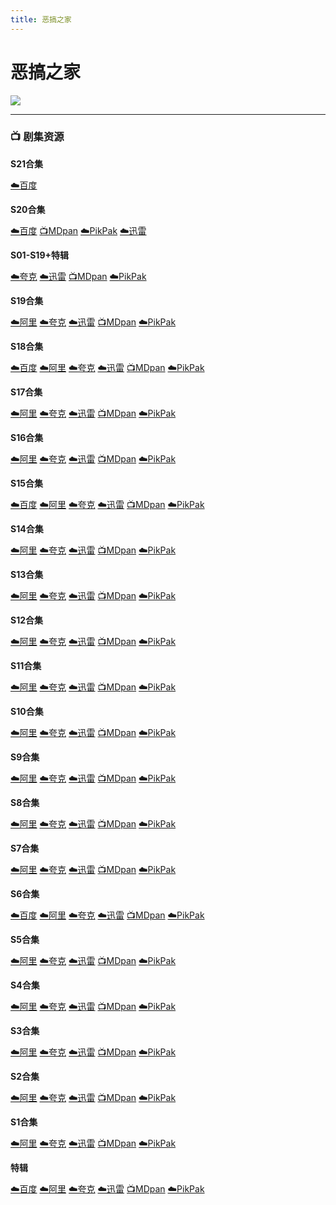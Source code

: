 ```yaml
---
title: 恶搞之家
---
```


# 恶搞之家

![](/assets/image/恶搞之家.jpg)

---
### **📺 剧集资源**

**S21合集** <Badge type="tip" text="通天塔字幕组" />

[☁️百度](https://pan.baidu.com/s/1SH43pBZpxbDikRLtTdELqA?pwd=2eyu)

**S20合集** <Badge type="tip" text="通天塔字幕组" />

[☁️百度](https://pan.baidu.com/s/1fNvQxrejBbD7EY6QZmqX9w?pwd=9rqc)  [📺MDpan](https://pan.mdsub.top/zh-CN/%E6%81%B6%E6%90%9E%E4%B9%8B%E5%AE%B6/Season%2020/)  [☁️PikPak](https://mypikpak.com/s/VNnqBOGpYtXd56l-Y5bovOqco1) [☁️迅雷](https://pan.xunlei.com/s/VNnqBDlxhmYbN_LPwkDP_v2tA1?pwd=gz2x)

**S01-S19+特辑** <Badge type="warning" text="漫迪MDsub" />

[☁️夸克](https://pan.quark.cn/s/421b8bbf27ff)  [☁️迅雷](https://pan.xunlei.com/s/VNnhFESmEAAr54C6qUJuZIAzA1?pwd=z247#)  [📺MDpan](https://pan.mdsub.top/zh-CN/%E6%81%B6%E6%90%9E%E4%B9%8B%E5%AE%B6/)  [☁️PikPak](https://mypikpak.com/s/VNmWR3dWPp2tU0AMeCpmubk1o1)

**S19合集** <Badge type="warning" text="漫迪MDsub" />

[☁️阿里](https://www.aliyundrive.com/s/r5PxnWXvTV7)  [☁️夸克](https://pan.quark.cn/s/421b8bbf27ff)  [☁️迅雷](https://pan.xunlei.com/s/VNnhF8e130F1o25d22UvIwXuA1?pwd=7azv#)  [📺MDpan](https://pan.mdsub.top/zh-CN/%E6%81%B6%E6%90%9E%E4%B9%8B%E5%AE%B6/)  [☁️PikPak](https://mypikpak.com/s/VNmWR3dWPp2tU0AMeCpmubk1o1)

**S18合集**  <Badge type="tip" text="章泽楠" />

[☁️百度](https://pan.baidu.com/s/1JyRQXvdaKnF49iaoWWYGYA?pwd=8cbf)  [☁️阿里](https://www.aliyundrive.com/s/gBLdxp5cvBw)  [☁️夸克](https://pan.quark.cn/s/421b8bbf27ff)  [☁️迅雷](https://pan.xunlei.com/s/VNnhFKfBCiFZHrMGnsFgCibAA1?pwd=yhqu#)  [📺MDpan](https://pan.mdsub.top/zh-CN/%E6%81%B6%E6%90%9E%E4%B9%8B%E5%AE%B6/)  [☁️PikPak](https://mypikpak.com/s/VNmWR3dWPp2tU0AMeCpmubk1o1)

**S17合集**  <Badge type="tip" text="章泽楠" /> <Badge type="tip" text="MaxPayen999" />

[☁️阿里](https://www.aliyundrive.com/s/SuFLNBZ5qK6)  [☁️夸克](https://pan.quark.cn/s/421b8bbf27ff)  [☁️迅雷](https://pan.xunlei.com/s/VNnhFOGRtf_M1XzF6gLTiqjVA1?pwd=mrwc#)  [📺MDpan](https://pan.mdsub.top/zh-CN/%E6%81%B6%E6%90%9E%E4%B9%8B%E5%AE%B6/)  [☁️PikPak](https://mypikpak.com/s/VNmWR3dWPp2tU0AMeCpmubk1o1)

**S16合集**  <Badge type="tip" text="子夜多巴胺" /> <Badge type="tip" text="MaxPayen999" /> <Badge type="tip" text="叮当波" /> <Badge type="tip" text="Roadhouse字幕组" />

[☁️阿里](https://www.aliyundrive.com/s/U2yySd6JXMw)  [☁️夸克](https://pan.quark.cn/s/421b8bbf27ff)  [☁️迅雷](https://pan.xunlei.com/s/VNnhFR_iVjMdZ09L4ok6rYtAA1?pwd=i7wv#)  [📺MDpan](https://pan.mdsub.top/zh-CN/%E6%81%B6%E6%90%9E%E4%B9%8B%E5%AE%B6/)  [☁️PikPak](https://mypikpak.com/s/VNmWR3dWPp2tU0AMeCpmubk1o1)

**S15合集**  <Badge type="tip" text="FamilyGuy贴吧字幕组" /> <Badge type="tip" text="MaxPayen999" />

[☁️百度](https://pan.baidu.com/s/1SOjk54i5GE5UscpbZdyh1A?pwd=dska)  [☁️阿里](https://www.aliyundrive.com/s/S6gahDPaccb)  [☁️夸克](https://pan.quark.cn/s/421b8bbf27ff)  [☁️迅雷](https://pan.xunlei.com/s/VNnhFV-d95sz6Xth82u_DznXA1?pwd=33jr#)  [📺MDpan](https://pan.mdsub.top/zh-CN/%E6%81%B6%E6%90%9E%E4%B9%8B%E5%AE%B6/)  [☁️PikPak](https://mypikpak.com/s/VNmWR3dWPp2tU0AMeCpmubk1o1)

**S14合集**  <Badge type="tip" text="FamilyGuy贴吧字幕组" />

[☁️阿里](https://www.aliyundrive.com/s/4QoAyQJ6VLF)  [☁️夸克](https://pan.quark.cn/s/421b8bbf27ff)  [☁️迅雷](https://pan.xunlei.com/s/VNnhFZ9ghvzwOUhb-xzwm2hzA1?pwd=vvh7#)  [📺MDpan](https://pan.mdsub.top/zh-CN/%E6%81%B6%E6%90%9E%E4%B9%8B%E5%AE%B6/)  [☁️PikPak](https://mypikpak.com/s/VNmWR3dWPp2tU0AMeCpmubk1o1)

**S13合集**  <Badge type="tip" text="FamilyGuy贴吧字幕组" />

[☁️阿里](https://www.aliyundrive.com/s/tS1yk7GZzbw)  [☁️夸克](https://pan.quark.cn/s/421b8bbf27ff)  [☁️迅雷](https://pan.xunlei.com/s/VNnhFbWcuZa9f1p7PuoM4xbOA1?pwd=qzkw#)  [📺MDpan](https://pan.mdsub.top/zh-CN/%E6%81%B6%E6%90%9E%E4%B9%8B%E5%AE%B6/)  [☁️PikPak](https://mypikpak.com/s/VNmWR3dWPp2tU0AMeCpmubk1o1)

**S12合集**  <Badge type="tip" text="FamilyGuy贴吧字幕组" />

[☁️阿里](https://www.aliyundrive.com/s/XmnQtppe94K)  [☁️夸克](https://pan.quark.cn/s/421b8bbf27ff)  [☁️迅雷](https://pan.xunlei.com/s/VNnhFgW7qQED-xeXOieLlaPJA1?pwd=in97#)  [📺MDpan](https://pan.mdsub.top/zh-CN/%E6%81%B6%E6%90%9E%E4%B9%8B%E5%AE%B6/)  [☁️PikPak](https://mypikpak.com/s/VNmWR3dWPp2tU0AMeCpmubk1o1)

**S11合集**  <Badge type="tip" text="FamilyGuy贴吧字幕组" />

[☁️阿里](https://www.aliyundrive.com/s/dDa13mG5JfK)  [☁️夸克](https://pan.quark.cn/s/421b8bbf27ff)  [☁️迅雷](https://pan.xunlei.com/s/VNnhFlKtODf49V87gagUAapFA1?pwd=wk3w#)  [📺MDpan](https://pan.mdsub.top/zh-CN/%E6%81%B6%E6%90%9E%E4%B9%8B%E5%AE%B6/)  [☁️PikPak](https://mypikpak.com/s/VNmWR3dWPp2tU0AMeCpmubk1o1)

**S10合集**  <Badge type="tip" text="FamilyGuy贴吧字幕组" />

[☁️阿里](https://www.aliyundrive.com/s/dAN8mfunq9x)  [☁️夸克](https://pan.quark.cn/s/421b8bbf27ff)  [☁️迅雷](https://pan.xunlei.com/s/VNnhFpNy_lZK1r2qLZH1-VZ1A1?pwd=xpqv#)  [📺MDpan](https://pan.mdsub.top/zh-CN/%E6%81%B6%E6%90%9E%E4%B9%8B%E5%AE%B6/)  [☁️PikPak](https://mypikpak.com/s/VNmWR3dWPp2tU0AMeCpmubk1o1)

**S9合集**  <Badge type="tip" text="FamilyGuy贴吧字幕组" />

[☁️阿里](https://www.aliyundrive.com/s/ekzF7TQP2HW)  [☁️夸克](https://pan.quark.cn/s/421b8bbf27ff)  [☁️迅雷](https://pan.xunlei.com/s/VNnhFtkAaboRDFSjtjXAasbnA1?pwd=bvy5#)  [📺MDpan](https://pan.mdsub.top/zh-CN/%E6%81%B6%E6%90%9E%E4%B9%8B%E5%AE%B6/)  [☁️PikPak](https://mypikpak.com/s/VNmWR3dWPp2tU0AMeCpmubk1o1)

**S8合集**  <Badge type="tip" text="南方公园贴吧字幕组" /> <Badge type="tip" text="FamilyGuy贴吧字幕组" /> <Badge type="tip" text="MaxPayen999" />

[☁️阿里](https://www.aliyundrive.com/s/XfbZKdBDGyG)  [☁️夸克](https://pan.quark.cn/s/421b8bbf27ff)  [☁️迅雷](https://pan.xunlei.com/s/VNnhFx9OqUd9zSr5Bh9vKdRrA1?pwd=mzan#)  [📺MDpan](https://pan.mdsub.top/zh-CN/%E6%81%B6%E6%90%9E%E4%B9%8B%E5%AE%B6/)  [☁️PikPak](https://mypikpak.com/s/VNmWR3dWPp2tU0AMeCpmubk1o1)

**S7合集**  <Badge type="tip" text="南方公园贴吧字幕组" /> <Badge type="tip" text="FamilyGuy贴吧字幕组" /> <Badge type="tip" text="MaxPayen999" />

[☁️阿里](https://www.aliyundrive.com/s/ZU4n5Tg4pZc)  [☁️夸克](https://pan.quark.cn/s/421b8bbf27ff)  [☁️迅雷](https://pan.xunlei.com/s/VNnhG-YcVIOJAHKixEcQpZshA1?pwd=5kcx#)  [📺MDpan](https://pan.mdsub.top/zh-CN/%E6%81%B6%E6%90%9E%E4%B9%8B%E5%AE%B6/)  [☁️PikPak](https://mypikpak.com/s/VNmWR3dWPp2tU0AMeCpmubk1o1)

**S6合集**  <Badge type="tip" text="南方公园贴吧字幕组" />

[☁️百度](https://pan.baidu.com/s/1sGrRi2rvuNv35EIdOMG4bw?pwd=7cpa) [☁️阿里](https://www.aliyundrive.com/s/8xHwX594aQi) [☁️夸克](https://pan.quark.cn/s/421b8bbf27ff) [☁️迅雷](https://pan.xunlei.com/s/VNnhG2iIRGbc2ARQHQ4_zF_PA1?pwd=muvi#) [📺MDpan](https://pan.mdsub.top/zh-CN/%E6%81%B6%E6%90%9E%E4%B9%8B%E5%AE%B6/) [☁️PikPak](https://mypikpak.com/s/VNmWR3dWPp2tU0AMeCpmubk1o1)

**S5合集**  <Badge type="tip" text="南方公园贴吧字幕组" />

[☁️阿里](https://www.aliyundrive.com/s/inqprUz8ySr) [☁️夸克](https://pan.quark.cn/s/421b8bbf27ff) [☁️迅雷](https://pan.xunlei.com/s/VNnhG6LE033Ge88FC4P3KqTNA1?pwd=9bsw#) [📺MDpan](https://pan.mdsub.top/zh-CN/%E6%81%B6%E6%90%9E%E4%B9%8B%E5%AE%B6/) [☁️PikPak](https://mypikpak.com/s/VNmWR3dWPp2tU0AMeCpmubk1o1)

**S4合集**  <Badge type="tip" text="FamilyGuy贴吧字幕组" />

[☁️阿里](https://www.aliyundrive.com/s/TcATHzkJUfk) [☁️夸克](https://pan.quark.cn/s/421b8bbf27ff) [☁️迅雷](https://pan.xunlei.com/s/VNnhGA5cpzp1Bs9wSfywwuJ-A1?pwd=2mje#) [📺MDpan](https://pan.mdsub.top/zh-CN/%E6%81%B6%E6%90%9E%E4%B9%8B%E5%AE%B6/) [☁️PikPak](https://mypikpak.com/s/VNmWR3dWPp2tU0AMeCpmubk1o1)

**S3合集**  <Badge type="tip" text="FamilyGuy贴吧字幕组" />

[☁️阿里](https://www.aliyundrive.com/s/xhqZXtaGFug) [☁️夸克](https://pan.quark.cn/s/421b8bbf27ff) [☁️迅雷](https://pan.xunlei.com/s/VNnhGDO6uY2Z7ce1NeZgkwQ0A1?pwd=79u2#) [📺MDpan](https://pan.mdsub.top/zh-CN/%E6%81%B6%E6%90%9E%E4%B9%8B%E5%AE%B6/) [☁️PikPak](https://mypikpak.com/s/VNmWR3dWPp2tU0AMeCpmubk1o1)

**S2合集**  <Badge type="tip" text="FamilyGuy贴吧字幕组" />

[☁️阿里](https://www.aliyundrive.com/s/zsLiyoEqbZU) [☁️夸克](https://pan.quark.cn/s/421b8bbf27ff) [☁️迅雷](https://pan.xunlei.com/s/VNnhGGlf_lZK1r2qLZH1-_8gA1?pwd=975m#) [📺MDpan](https://pan.mdsub.top/zh-CN/%E6%81%B6%E6%90%9E%E4%B9%8B%E5%AE%B6/) [☁️PikPak](https://mypikpak.com/s/VNmWR3dWPp2tU0AMeCpmubk1o1)

**S1合集**  <Badge type="tip" text="破烂熊乐园" />

[☁️阿里](https://www.aliyundrive.com/s/hsdreUCJEDB) [☁️夸克](https://pan.quark.cn/s/421b8bbf27ff) [☁️迅雷](https://pan.xunlei.com/s/VNnhGKDNjSaVuEAXXnU6kEz1A1?pwd=h6bd#) [📺MDpan](https://pan.mdsub.top/zh-CN/%E6%81%B6%E6%90%9E%E4%B9%8B%E5%AE%B6/) [☁️PikPak](https://mypikpak.com/s/VNmWR3dWPp2tU0AMeCpmubk1o1)

**特辑**  <Badge type="tip" text="FamilyGuy贴吧字幕组" />

[☁️百度](https://pan.baidu.com/s/1xlW9IZ7yQDVogkwiEtXMpw?pwd=npyu) [☁️阿里](https://www.aliyundrive.com/s/96r4HgdqYkR) [☁️夸克](https://pan.quark.cn/s/421b8bbf27ff) [☁️迅雷](https://pan.xunlei.com/s/VNnhF39_mkP7O8i9z1ArBdEnA1?pwd=5m5y#) [📺MDpan](https://pan.mdsub.top/zh-CN/%E6%81%B6%E6%90%9E%E4%B9%8B%E5%AE%B6/) [☁️PikPak](https://mypikpak.com/s/VNmWR3dWPp2tU0AMeCpmubk1o1)
